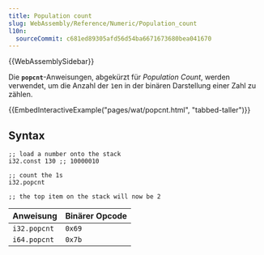 ```yaml
---
title: Population count
slug: WebAssembly/Reference/Numeric/Population_count
l10n:
  sourceCommit: c681ed89305afd56d54ba6671673680bea041670
---
```


{{WebAssemblySidebar}}

Die **`popcnt`**-Anweisungen, abgekürzt für _Population Count_, werden verwendet, um die Anzahl der `1`en in der binären Darstellung einer Zahl zu zählen.

{{EmbedInteractiveExample("pages/wat/popcnt.html", "tabbed-taller")}}

## Syntax

```wasm
;; load a number onto the stack
i32.const 130 ;; 10000010

;; count the 1s
i32.popcnt

;; the top item on the stack will now be 2
```

| Anweisung   | Binärer Opcode |
| ------------ | ------------- |
| `i32.popcnt` | `0x69`        |
| `i64.popcnt` | `0x7b`        |
